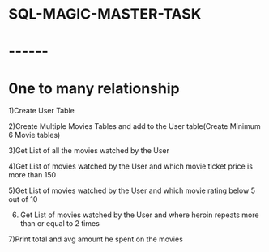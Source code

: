 # SQL-MAGIC-MASTER-TASK
# ------
# 0ne to many relationship
1)Create User Table

2)Create Multiple Movies Tables and add to the User table(Create Minimum 6 Movie tables)

3)Get List of all the movies watched by the User

4)Get List of movies watched by the User and which movie ticket price is more than 150

5)Get List of movies watched by the User and which movie rating below 5 out of 10

6) Get List of movies watched by the User and where heroin repeats more than or equal to 2
times

7)Print total and avg amount he spent on the movies
